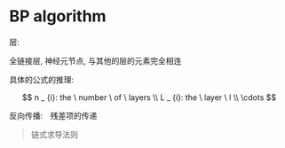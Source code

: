 # BP algorithm

层:

全链接层, 神经元节点, 与其他的层的元素完全相连

具体的公式的推理:

$$
n _ {i}: the \ number \ of \ layers \\
L _ {i}: the \ layer \ l \\
\cdots
$$

反向传播:　残差项的传递

> 链式求导法则

